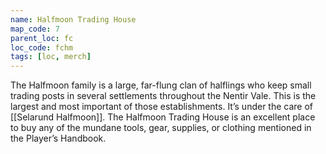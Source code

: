 ```yaml
---
name: Halfmoon Trading House
map_code: 7
parent_loc: fc
loc_code: fchm
tags: [loc, merch]
---
```

The Halfmoon family is a large, far-flung clan of halflings who keep small trading posts in several settlements throughout the Nentir Vale. This is the largest and most important of those establishments. It’s under the care of [[Selarund Halfmoon]].  The Halfmoon Trading House is an excellent place to buy any of the mundane tools, gear, supplies, or clothing mentioned in the Player’s Handbook.